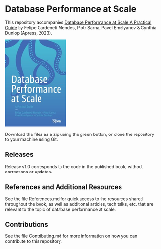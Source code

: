 # Database Performance at Scale

This repository accompanies [Database Performance at Scale:A Practical Guide](https://link.springer.com/book/10.1007/978-1-4842-9711-7) by Felipe Cardeneti Mendes, Piotr Sarna, Pavel Emelyanov & Cynthia Dunlop (Apress, 2023).

[comment]: #cover
![Cover image](9781484297100.jpg)

Download the files as a zip using the green button, or clone the repository to your machine using Git.

## Releases

Release v1.0 corresponds to the code in the published book, without corrections or updates.

## References and Additional Resources
See the file References.md for quick access to the resources shared throughout the book, as well as additional articles, tech talks, etc. that are relevant to the topic of database performance at scale.

## Contributions

See the file Contributing.md for more information on how you can contribute to this repository.
